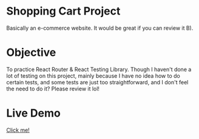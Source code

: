 # Shopping Cart Project

Basically an e-commerce website. It would be great if you can review it B).

# Objective

To practice React Router & React Testing Library. Though I haven't done a lot of testing on this project, mainly because I have no idea how to do certain tests, and some tests are just too straightforward, and I don't feel the need to do it? Please review it lol!

# Live Demo

[Click me!](https://wyhong3103.github.io/shopping-cart/)
